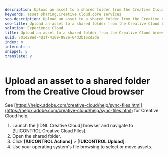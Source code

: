 ```yaml
---
description: Upload an asset to a shared folder from the Creative Cloud browser.
keywords: asset sharing;Creative Cloud;core services
seo-description: Upload an asset to a shared folder from the Creative Cloud browser.
seo-title: Upload an asset to a shared folder from the Creative Cloud browser
solution: Experience Cloud
title: Upload an asset to a shared folder from the Creative Cloud browser
uuid: 701e28ed-4d1f-4109-882e-64d3b16cd2da
index: n
internal: n
snippet: y
translate: y
---
```


# Upload an asset to a shared folder from the Creative Cloud browser

See [https://helpx.adobe.com/creative-cloud/help/sync-files.html](https://helpx.adobe.com/creative-cloud/help/sync-files.html) for Creative Cloud help.

1. Launch the [!DNL Creative Cloud] browser and navigate to [!UICONTROL Creative Cloud Files].
1. Open the shared folder.
1. Click **[!UICONTROL Actions]** > **[!UICONTROL Upload]**.
1. Use your operating system's file browsing to select or move assets.
